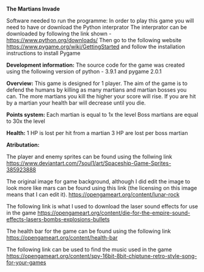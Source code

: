 **The Martians Invade** 

Software needed to run the programme: 
In order to play this game you will need to have or download the Python interprator
The interprator can be downloaded by following the link shown - https://www.python.org/downloads/
Then go to the following website https://www.pygame.org/wiki/GettingStarted and follow the installation instructions to install Pygame

**Development information:**
The source code for the game was created using the following version of python -  3.9.1 and pygame 2.0.1

**Overview:**
This game is designed for 1 player. The aim of the game is to defend the humans by killing as many martians and martian bosses you can.
The more martians you kill the higher your score will rise. If you are hit by a martian your health bar will decrease until you die. 

**Points system:**
Each martian is equal to 1x the level
Boss martians are equal to 30x the level 

**Health:**
1 HP is lost per hit from a martian 
3 HP are lost per boss martian 

**Atributation:** 

The player and enemy sprites can be found using the follwing link https://www.deviantart.com/7soul1/art/Spaceship-Game-Sprites-385923888 

The original image for game background, although I did edit the image to look more like mars can be found using this link (the licensing on this image means that I can edit it). https://opengameart.org/content/lunar-rock

The following link is what I used to download the laser sound effects for use in the game https://opengameart.org/content/die-for-the-empire-sound-effects-lasers-bombs-explosions-bullets

The health bar for the game can be found using the following link https://opengameart.org/content/health-bar

The following link can be used to find the music used in the game https://opengameart.org/content/spy-16bit-8bit-chiptune-retro-style-song-for-your-games
